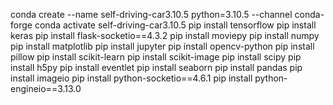conda create --name self-driving-car3.10.5 python=3.10.5 --channel conda-forge
conda activate self-driving-car3.10.5
pip install tensorflow
pip install keras
pip install flask-socketio==4.3.2
pip install moviepy
pip install numpy
pip install matplotlib
pip install jupyter
pip install opencv-python
pip install pillow
pip install scikit-learn
pip install scikit-image
pip install scipy
pip install h5py
pip install eventlet
pip install seaborn
pip install pandas
pip install imageio
pip install python-socketio==4.6.1
pip install python-engineio==3.13.0





